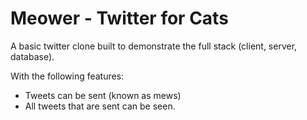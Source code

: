 # Meower - Twitter for Cats

A basic twitter clone built to demonstrate the full stack (client, server, database).

With the following features:

* Tweets can be sent (known as mews)
* All tweets that are sent can be seen. 


